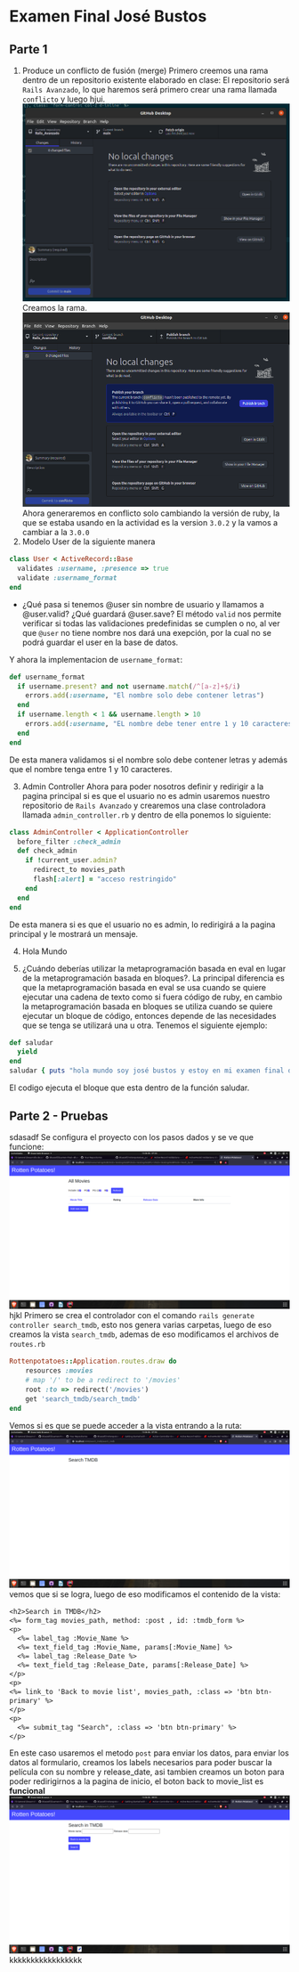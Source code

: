 # Examen Final José Bustos

## Parte 1
1. Produce un conflicto de fusión (merge) 
Primero creemos una rama dentro de un repositorio existente elaborado en clase:
El repositorio será `Rails Avanzado`, lo que haremos será primero crear una rama llamada `conflicto` y luego
hjui.
![](./images/4.png)
Creamos la rama.
![](./images/5.png)
Ahora generaremos en conflicto solo cambiando la versión de ruby, la que se estaba usando en la actividad
es la version `3.0.2` y la vamos a cambiar a la `3.0.0`
2. Modelo User de la siguiente manera
```ruby
class User < ActiveRecord::Base
  validates :username, :presence => true
  validate :username_format
end
```
- ¿Qué pasa si tenemos @user sin nombre de usuario y llamamos a @user.valid? ¿Qué guardará @user.save?
El método `valid` nos permite verificar si todas las validaciones predefinidas se cumplen o no, 
al ver que `@user` no tiene nombre nos dará una exepción, por la cual no se podrá guardar el user en la base
de datos.

Y ahora la implementacion de `username_format`:
```ruby
def username_format
  if username.present? and not username.match(/^[a-z]+$/i)
    errors.add(:username, "El nombre solo debe contener letras")
  end
  if username.length < 1 && username.length > 10
    errors.add(:username, "EL nombre debe tener entre 1 y 10 caracteres")
  end
end
```
De esta manera validamos si el nombre solo debe contener letras y además que el nombre tenga entre 1 y 10 caracteres.

3. Admin Controller
Ahora para poder nosotros definir y redirigir a la pagina principal si es que el usuario no es admin usaremos
nuestro repositorio de `Rails Avanzado` y crearemos una clase controladora llamada `admin_controller.rb` y dentro
de ella ponemos lo siguiente:
```ruby
class AdminController < ApplicationController
  before_filter :check_admin
  def check_admin
    if !current_user.admin?
      redirect_to movies_path
      flash[:alert] = "acceso restringido"
    end
  end
end
```
De esta manera si es que el usuario no es admin, lo redirigirá a la pagina principal y le mostrará un mensaje.

4. Hola Mundo


5. ¿Cuándo deberías utilizar la metaprogramación basada en eval en lugar de la metaprogramación basada en bloques?.
   La principal diferencia es que la metaprogramación basada en eval se usa cuando se quiere ejecutar una cadena de texto
   como si fuera código de ruby, en cambio la metaprogramación basada en bloques se utiliza cuando se quiere ejecutar
   un bloque de código, entonces depende de las necesidades que se tenga se utilizará una u otra.
   Tenemos el siguiente ejemplo:
```ruby
def saludar
  yield
end
saludar { puts "hola mundo soy josé bustos y estoy en mi examen final de desarrollo de software" }
```
El codigo ejecuta el bloque que esta dentro de la función saludar.

## Parte 2 - Pruebas
sdasadf
Se configura el proyecto con los pasos dados y se ve que funcione:
![](./images/1.png)
hjkl
Primero se crea el controlador con el comando `rails generate controller search_tmdb`, esto nos genera varias
carpetas, luego de eso creamos la vista `search_tmdb`, ademas de eso modificamos el archivos de `routes.rb`
```ruby
Rottenpotatoes::Application.routes.draw do
    resources :movies
    # map '/' to be a redirect to '/movies'
    root :to => redirect('/movies')
    get 'search_tmdb/search_tmdb'
end
```
Vemos si es que se puede acceder a la vista entrando a la ruta:
![](./images/2.png)
vemos que si se logra, luego de eso modificamos el contenido de la vista:
```erbruby
<h2>Search in TMDB</h2>
<%= form_tag movies_path, method: :post , id: :tmdb_form %>
<p>
  <%= label_tag :Movie_Name %>
  <%= text_field_tag :Movie_Name, params[:Movie_Name] %>
  <%= label_tag :Release_Date %>
  <%= text_field_tag :Release_Date, params[:Release_Date] %>
</p>
<p>
<%= link_to 'Back to movie list', movies_path, :class => 'btn btn-primary' %>
</p>
<p>
  <%= submit_tag "Search", :class => 'btn btn-primary' %>
</p>
```
En este caso usaremos el metodo `post` para enviar los datos,   para enviar los datos al formulario, creamos los labels necesarios para poder buscar la película con su nombre y release_date, asi tambien
creamos un boton para poder redirigirnos a la pagina de inicio, el boton back to movie_list es __funcional__
![](./images/3.png)
kkkkkkkkkkkkkkkkk
